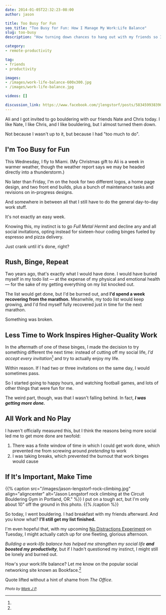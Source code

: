 ```yaml
---
date: 2014-01-05T22:32:23-08:00
author: jason

title: Too Busy for Fun
seo_title: "Too Busy for Fun: How I Manage My Work:Life Balance"
slug: too-busy
description: "How turning down chances to hang out with my friends so I could keep working actually made me less productive, and what I'm doing to balance work and life."

category:
- remote-productivity

tag:
- friends
- productivity

images:
- /images/work-life-balance-600x300.jpg
- /images/work-life-balance.jpg

videos: []

discussion_link: https://www.facebook.com/jlengstorf/posts/583459938390578
---
```

Ali and I got invited to go bouldering with our friends Nate and Chris today. I like Nate, I like Chris, and I like bouldering, but I almost turned them down.

Not because I wasn't up to it, but because I had "too much to do".

## I'm Too Busy for Fun

This Wednesday, I fly to Miami. (My Christmas gift to Ali is a week in warmer weather, though the weather report says we may be headed directly into a thunderstorm.)

No later than Friday, I'm on the hook for two different logos, a home page design, and two front end builds, plus a bunch of maintenance tasks and revisions on in-progress designs.

And somewhere in between all that I still have to do the general day-to-day work stuff.

It's not exactly an easy week.

Knowing this, my instinct is to go *Full Metal Hermit* and decline any and all social invitations, opting instead for sixteen-hour coding binges fueled by espresso and pizza delivery.

Just crank until it's done, right?

## Rush, Binge, Repeat

Two years ago, that's exactly what I would have done. I would have buried myself in my todo list — at the expense of my physical and emotional health — for the sake of my getting everything on my list knocked out.

The list would get done, but I'd be burned out, and **I'd spend a week recovering from the marathon.** Meanwhile, my todo list would keep growing, and I'd find myself fully recovered just in time for the next marathon.

Something was broken.

## Less Time to Work Inspires Higher-Quality Work

In the aftermath of one of these binges, I made the decision to try something different the next time: instead of cutting off my social life, *I'd accept every invitation*[^within-reason] and try to actually enjoy my life.

[^within-reason]:
  Within reason. If I had two or three invitations on the same day, I would sometimes pass.

So I started going to happy hours, and watching football games, and lots of other things that were fun for me.

The weird part, though, was that I wasn't falling behind. In fact, ***I was getting more done.***

## All Work and No Play

I haven't officially measured this, but I think the reasons being more social led me to get more done are twofold:

1.  There was a finite window of time in which I could get work done, which prevented me from screwing around *pretending* to work
2.  I was taking breaks, which prevented the burnout that work binges would cause

## If It's Important, Make Time

{{% caption src="/images/jason-lengstorf-rock-climbing.jpg"
            align="aligncenter"
            alt="Jason Lengstorf rock climbing at the Circuit Bouldering Gym in Portland, OR." %}}
  I put on a tough act, but I'm only about 10" off the ground in this photo.
{{% /caption %}}

So today, I went bouldering. I had breakfast with my friends afterward. And you know what? **I'll still get my list finished.**

I'm even hopeful that, with my upcoming [No Distractions Experiment][1] on Tuesday, I might actually catch up for one fleeting, glorious afternoon.

*Building a work-life balance has helped me strengthen my social life **and boosted my productivity**,* but if I hadn't questioned my instinct, I might still be lonely and burned out.

How's your work:life balance? Let me know on the popular social networking site known as Bookface.[^office]

[^office]:
  Quote lifted without a hint of shame from *The Office*.

<small><em>Photo by <a href="http://www.flickr.com/photos/21460573@N08/6594353823/">Mark J P</a>.</em></small>

 [1]: http://lengstorf.com/no-distractions-experiment/
